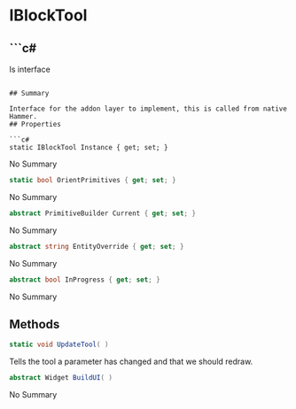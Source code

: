 # IBlockTool

## ```c#
Is interface
```

## Summary

Interface for the addon layer to implement, this is called from native Hammer.
## Properties

```c#
static IBlockTool Instance { get; set; } 
```
No Summary
```c#
static bool OrientPrimitives { get; set; } 
```
No Summary
```c#
abstract PrimitiveBuilder Current { get; set; } 
```
No Summary
```c#
abstract string EntityOverride { get; set; } 
```
No Summary
```c#
abstract bool InProgress { get; set; } 
```
No Summary
## Methods

```c#
static void UpdateTool( ) 
```
Tells the tool a parameter has changed and that we should redraw.
```c#
abstract Widget BuildUI( ) 
```
No Summary
